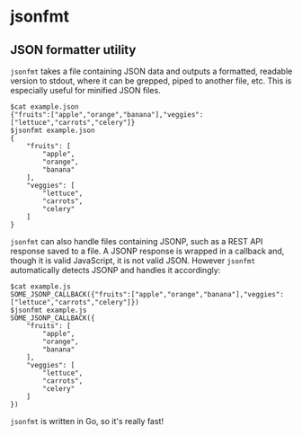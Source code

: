 jsonfmt
=======

JSON formatter utility
----

`jsonfmt` takes a file containing JSON data and outputs a formatted, readable version to stdout, where it can be grepped, piped to another file, etc. This is especially useful for minified JSON files.

```
$cat example.json
{"fruits":["apple","orange","banana"],"veggies":["lettuce","carrots","celery"]}
$jsonfmt example.json
{
    "fruits": [
        "apple",
        "orange",
        "banana"
    ],
    "veggies": [
        "lettuce",
        "carrots",
        "celery"
    ]
}
```

`jsonfmt` can also handle files containing JSONP, such as a REST API response saved to a file. A JSONP response is wrapped in a callback and, though it is valid JavaScript, it is not valid JSON. However `jsonfmt` automatically detects JSONP and handles it accordingly:

```
$cat example.js
SOME_JSONP_CALLBACK({"fruits":["apple","orange","banana"],"veggies":["lettuce","carrots","celery"]})
$jsonfmt example.js
SOME_JSONP_CALLBACK({
    "fruits": [
        "apple",
        "orange",
        "banana"
    ],
    "veggies": [
        "lettuce",
        "carrots",
        "celery"
    ]
})
```

`jsonfmt` is written in Go, so it's really fast!
